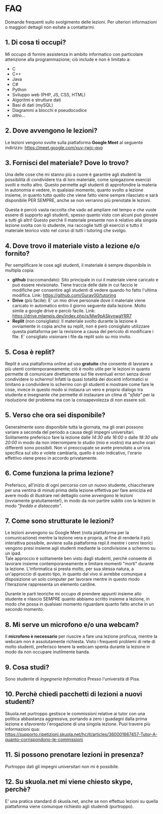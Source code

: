 # FAQ

Domande frequenti sullo svolgimento delle lezioni. Per ulteriori informazioni o maggiori dettagli non esitate a contattarmi.

## 1. Di cosa ti occupi?

Mi occupo di fornire assistenza in ambito informatico con particolare attenzione alla programmazione; ciò include e non è limitato a:

- C
- C++
- Java
- C#
- Python
- Sviluppo web (PHP, JS, CSS, HTML)
- Algoritmi e strutture dati
- Basi di dati (mySQL)
- Diagrammi a blocchi e pseudocodice
- _altro..._

## 2. Dove avvengono le lezioni?

Le lezioni vengono svolte sulla piattaforma **Google Meet** al seguente indirizzo: https://meet.google.com/xuv-rwjc-qvo

## 3. Fornisci del materiale? Dove lo trovo?
Una delle cose che mi stanno più a cuore è garantire agli studenti la possibilità di condividere tra di loro materiale, come spiegazione esercizi svolti e molto altro. Questo permette agli studenti di approfondire la materia in autonomia e vedere, in qualsiasi momento, quanto svolto a lezione insieme, in quanto tutto quello che viene fatto viene sempre rilasciato e sarà disponibile PER SEMPRE, anche se non verranno più prenotate le lezioni.

Questa è perciò vasta raccolta che vado ad ampliare nel tempo e che vuole essere di supporto agli studenti, spesso quanto visto con alcuni può giovare a tutti gli altri! Questo perchè Il materiale presente non è relativo alla singola lezione svolta con lo studente, ma raccoglie tutti gli esercizi e tutto il materiale teorico visto nel corso di tutti i tutoring che svolgo.

## 4. Dove trovo il materiale visto a lezione e/o fornito?
Per semplificare le cose agli studenti, il materiale è sempre disponibile in multipla copia:
- **github** (raccomandato): Sito principale in cui il materiale viene caricato e può essere revisionato. Tiene traccia delle date in cui faccio le modifiche per consentire agli studenti di vedere quando ho fatto l'ultima modifica. Link: https://github.com/Guray00/tutoring
- **Drive** (più facile): E' un mio drive personale dove il materiale viene caricato in automatico entro il giorno seguente dalla lezione. Molto simile a google drive e perciò facile. Link: https://drive.mlampis.dev/index.php/s/Mw9pASkynwaYRR7
- **Replit** (non consigliato): Il materiale svolto durante la lezione è ovviamente in copia anche su replit, non è però consigliato utilizzare questa piattaforma per la revisione a causa del pericolo di modificare i file. E' consigliato visionare i file da replit solo su mio invito.

## 5. Cosa è replit?

Replit è una piattaforma online ad uso **gratuito** che consente di lavorare a più utenti contemporaneamente; ciò è molto utile per le lezioni in quanto permette di comunicare direttamente sul file eventuali errori senza dover condividere lo schermo! Infatti la quasi totalità dei docenti informatici si limitano a condividere lo schermo con gli studenti e mostrare come fare le cose, invece in questo modo si instaura un vero e proprio dialogo tra studente e insegnante che permette di instaurare un clima di _"sfida"_ per la risoluzione del problema ma con la consapevolezza di non essere soli.

## 5. Verso che ora sei disponibile?

Generalmente sono disponibile tutta la giornata, ma gli orari possono variare a seconda del periodo a causa degli impegni universitari. <br>
Solitamente preferisco fare la lezione dalle _14:30 alle 16:00_ o dalle _18:30 alle 20:00_ in modo da non interrompere lo studio (mio e vostro) ma anche orari differenti sono possibili. Non vi preoccupate se avete prenotato a un'ora specifica sul sito e volete cambiarla, quello è solo indicativo, l'orario effettivo viene preso in accordo privatamente.

## 6. Come funziona la prima lezione?

Preferisco, all'inizio di ogni percorso con un nuovo studente, chiaccherare per una ventina di minuti prima della lezione effettiva per fare amicizia ed avere modo di illustrare nel dettaglio come avvengono le lezioni (ovviamente gratuitamente!), in modo da non partire subito con la lezioni in modo _"freddo e distaccato"_.

## 7. Come sono strutturate le lezioni?

Le lezioni avvengono su Google Meet (nota piattaforma per la comunicazione) mentre la lezione vera e propria, al fine di renderla il più interattiva possibile, avviene sulla piattaforma repl.it mentre i cenni teorici vengono presi insieme agli studenti mediante la condivisione a schermo su un ipad. <br>
Tale approccio è solitamente ben visto dagli studenti, perchè consente di lavorare insieme contemporaneamente e limitare momenti "morti" durante la lezione. L'informatica si presta molto, per sua stessa natura, a un'approccio di questo tipo, in quanto dal vivo si avrebbe comunque a disposizione un solo computer per lavorare mentre in questo modo l'iterazione rappresenta un elemento cardine. <br>

Durante le parti teoriche mi occupo di prendere appunti insieme allo studente e rilascio SEMPRE quanto abbiamo scritto insieme a lezione, in modo che possa in qualsiasi momento riguardare quanto fatto anche in un secondo momento.

## 8. Mi serve un microfono e/o una webcam?

Il **microfono è necessario** per riuscire a fare una lezione proficua, mentre la webcam non è assolutamente richiesta. Visto i frequenti problemi di rete di molto studenti, preferisco tenere la webcam spenta durante la lezione in modo da non occupare inutilmente banda.

## 9. Cosa studi?
Sono studente di _Ingegneria Informatica_ Presso l'università di Pisa.

## 10. Perchè chiedi pacchetti di lezioni a nuovi studenti?

Skuola.net purtroppo gestisce le commissioni relative ai tutor con una politica abbastanza aggressiva, portando a zero i guadagni dalla prima lezione e sfavorento l'erogazione di una singola lezione. Puoi travere più informazioni qua: https://supporto.ripetizioni.skuola.net/hc/it/articles/360001667457-Tutor-A-quanto-corrispondono-le-commissioni

## 11. Si possono prenotare lezioni in presenza?

Purtroppo dati gli impegni universitari non mi è possibile.

## 12. Su skuola.net mi viene chiesto skype, perchè?
E' una pratica standard di skuola.net, anche se non effettuo lezioni su quella piattaforma viene comunque richiesto agli studendi (purtroppo).